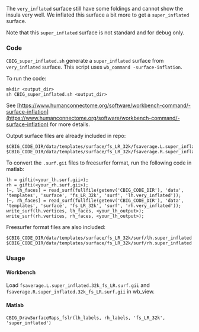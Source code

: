 The `very_inflated` surface still have some foldings and cannot show the insula very well. We inflated this surface a bit more to get a `super_inflated` surface. 

Note that this `super_inflated` surface is not standard and for debug only. 

### Code

`CBIG_super_inflated.sh` generate a `super_inflated` surface from `very_inflated` surface. This script uses `wb_command -surface-inflation`. 

To run the code:

```
mkdir <output_dir>
sh CBIG_super_inflated.sh <output_dir>
```

See [https://www.humanconnectome.org/software/workbench-command/-surface-inflation](https://www.humanconnectome.org/software/workbench-command/-surface-inflation) for more details.

Output surface files are already included in repo: 

```
$CBIG_CODE_DIR/data/templates/surface/fs_LR_32k/fsaverage.L.super_inflated.32k_fs_LR.surf.gii
$CBIG_CODE_DIR/data/templates/surface/fs_LR_32k/fsaverage.R.super_inflated.32k_fs_LR.surf.gii
```

To convert the `.surf.gii` files to freesurfer format, run the following code in matlab:

```
lh = gifti(<your_lh.surf.gii>);
rh = gifti(<your_rh.surf.gii>);
[~, lh_faces] = read_surf(fullfile(getenv('CBIG_CODE_DIR'), 'data', 'templates', 'surface', 'fs_LR_32k', 'surf', 'lh.very_inflated'));
[~, rh_faces] = read_surf(fullfile(getenv('CBIG_CODE_DIR'), 'data', 'templates', 'surface', 'fs_LR_32k', 'surf', 'rh.very_inflated'));
write_surf(lh.vertices, lh_faces, <your_lh_output>);
write_surf(rh.vertices, rh_faces, <your_lh_output>);
```

Freesurfer format files are also included:

```
$CBIG_CODE_DIR/data/templates/surface/fs_LR_32k/surf/lh.super_inflated
$CBIG_CODE_DIR/data/templates/surface/fs_LR_32k/surf/rh.super_inflated
```

### Usage

#### Workbench

Load `fsaverage.L.super_inflated.32k_fs_LR.surf.gii` and `fsaverage.R.super_inflated.32k_fs_LR.surf.gii` in wb_view.

#### Matlab

```
CBIG_DrawSurfaceMaps_fslr(lh_labels, rh_labels, 'fs_LR_32k', 'super_inflated')
```


